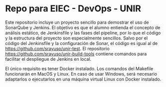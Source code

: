 # Repo para EIEC - DevOps - UNIR

Este repositorio incluye un proyecto sencillo para demostrar el uso de SonarQube y Jenkins. El objetivo es que el alumno entienda el concepto de análisis estático, de Jenkinsfile y las fases del pipeline, por lo que el código y la estructura del proyecto son especialmente sencillos. Salvo por el código del Jenkinsfile y la configuración de Sonar, el código es igual al de https://github.com/srayuso/unir-test. El repositorio https://github.com/srayuso/unir-build-tools contiene comandos para facilitar el despliegue de Jenkins en local.

El único requisito es tener Docker instalado. Los comandos del Makefile funcionarán en MacOS y Linux. En caso de usar Windows, será necesario adaptarlos o ejecutarlos en una máquina virtual Linux con Docker instalado.

